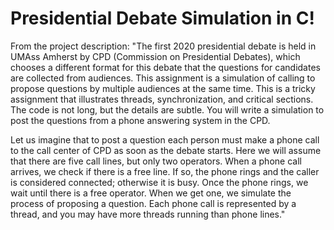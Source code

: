 # Presidential Debate Simulation in C!

From the project description:
"The first 2020 presidential debate is held in UMAss Amherst by CPD (Commission on Presidential Debates), which chooses a different format for this debate that the questions for candidates are collected from audiences. This assignment is a simulation of calling to propose questions by multiple audiences at the same time. This is a tricky assignment that illustrates threads, synchronization, and critical sections. The code is not long, but the details are subtle. You will write a simulation to post the questions from a phone answering system in the CPD. 

Let us imagine that to post a question each person must make a phone call to the call center of CPD as soon as the debate starts. Here we will assume that there are five call lines, but only two operators. When a phone call arrives, we check if there is a free line. If so, the phone rings and the caller is considered connected; otherwise it is busy. Once the phone rings, we wait until there is a free operator. When we get one, we simulate the process of proposing a question. Each phone call is represented by a thread, and you may have more threads running than phone lines."

